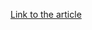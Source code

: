 [Link to the article](https://crowdstrike.com/blog/compromised-docker-honeypots-used-for-pro-ukrainian-dos-attack/)
